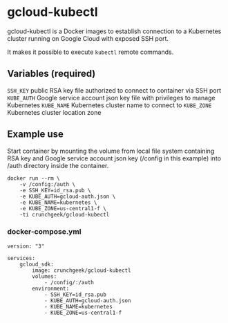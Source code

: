 # gcloud-kubectl

gcloud-kubectl is a Docker images to establish connection to a Kubernetes cluster running on Google Cloud with exposed SSH port.

It makes it possible to execute `kubectl` remote commands.

## Variables (required)

`SSH_KEY` 
public RSA key file authorized to connect to container via SSH port
`KUBE_AUTH`
Google service account json key file with privileges to manage Kubernetes
`KUBE_NAME`
Kubernetes cluster name to connect to
`KUBE_ZONE`
Kubernetes cluster location zone

## Example use

Start container by mounting the volume from local file system containing RSA key and Google service account json key (/config in this example) into /auth directory inside the container.

```
docker run --rm \
    -v /config:/auth \
    -e SSH_KEY=id_rsa.pub \
    -e KUBE_AUTH=gcloud-auth.json \
    -e KUBE_NAME=kubernetes \
    -e KUBE_ZONE=us-central1-f \
    -ti crunchgeek/gcloud-kubectl
```

### docker-compose.yml

```
version: "3"

services:
    gcloud_sdk:
        image: crunchgeek/gcloud-kubectl
        volumes:
            - /config/:/auth
        environment:
            - SSH_KEY=id_rsa.pub
            - KUBE_AUTH=gcloud-auth.json
            - KUBE_NAME=kubernetes
            - KUBE_ZONE=us-central1-f
```
